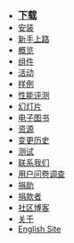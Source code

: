 <!---
    @title         Main Menu
    @creator       Yichun Zhang
    @created       2011-06-21 03:57 GMT
--->

* <big>**[下载](download.html)**</big>
* [安装](installation.html)
* [新手上路](getting-started.html)
* [概览](openresty.html)
* [组件](components.html)
* [活动](events.html)
* [样例](samples.html)
* [性能评测](benchmark.html)
* [幻灯片](presentations.html)
* [电子图书](ebooks.html)
* [资源](resources.html)
* [变更历史](changes.html)
* [测试](quality-assurance.html)
* [联系我们](contact-us.html)
* [用户问卷调查](https://openresty.org/survey/cn)
* [捐助](donate-online.html)
* [捐款者](donors.html)
* [社区博客](blog.html)
* [关于](about.html)
* [English Site](/en/)
